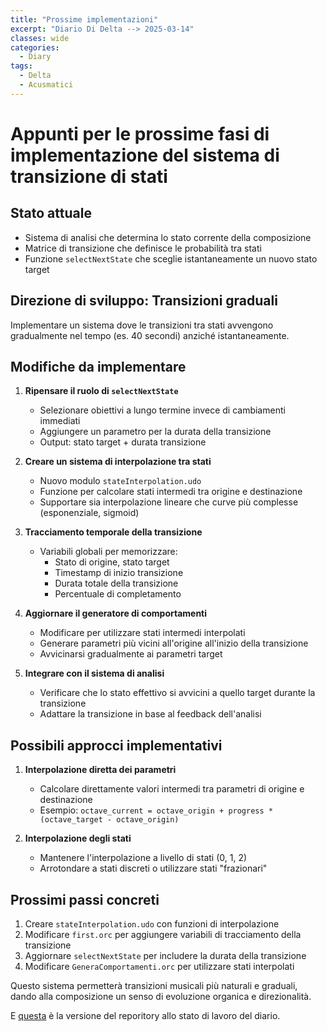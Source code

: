 ```yaml
---
title: "Prossime implementazioni"
excerpt: "Diario Di Delta --> 2025-03-14"
classes: wide
categories:
  - Diary
tags:
  - Delta
  - Acusmatici
---
```


# Appunti per le prossime fasi di implementazione del sistema di transizione di stati

## Stato attuale
- Sistema di analisi che determina lo stato corrente della composizione
- Matrice di transizione che definisce le probabilità tra stati
- Funzione `selectNextState` che sceglie istantaneamente un nuovo stato target

## Direzione di sviluppo: Transizioni graduali
Implementare un sistema dove le transizioni tra stati avvengono gradualmente nel tempo (es. 40 secondi) anziché istantaneamente.

## Modifiche da implementare

1. **Ripensare il ruolo di `selectNextState`**
   - Selezionare obiettivi a lungo termine invece di cambiamenti immediati
   - Aggiungere un parametro per la durata della transizione
   - Output: stato target + durata transizione

2. **Creare un sistema di interpolazione tra stati**
   - Nuovo modulo `stateInterpolation.udo`
   - Funzione per calcolare stati intermedi tra origine e destinazione
   - Supportare sia interpolazione lineare che curve più complesse (esponenziale, sigmoid)

3. **Tracciamento temporale della transizione**
   - Variabili globali per memorizzare:
     - Stato di origine, stato target
     - Timestamp di inizio transizione
     - Durata totale della transizione
     - Percentuale di completamento

4. **Aggiornare il generatore di comportamenti**
   - Modificare per utilizzare stati intermedi interpolati
   - Generare parametri più vicini all'origine all'inizio della transizione
   - Avvicinarsi gradualmente ai parametri target

5. **Integrare con il sistema di analisi**
   - Verificare che lo stato effettivo si avvicini a quello target durante la transizione
   - Adattare la transizione in base al feedback dell'analisi

## Possibili approcci implementativi

1. **Interpolazione diretta dei parametri**
   - Calcolare direttamente valori intermedi tra parametri di origine e destinazione
   - Esempio: `octave_current = octave_origin + progress * (octave_target - octave_origin)`

2. **Interpolazione degli stati**
   - Mantenere l'interpolazione a livello di stati (0, 1, 2)
   - Arrotondare a stati discreti o utilizzare stati "frazionari"

## Prossimi passi concreti

1. Creare `stateInterpolation.udo` con funzioni di interpolazione
2. Modificare `first.orc` per aggiungere variabili di tracciamento della transizione
3. Aggiornare `selectNextState` per includere la durata della transizione
4. Modificare `GeneraComportamenti.orc` per utilizzare stati interpolati

Questo sistema permetterà transizioni musicali più naturali e graduali, dando alla composizione un senso di evoluzione organica e direzionalità.


E [questa](https://github.com/DMGiulioRomano/delta/tree/26e086de7eacb53aff8bfbf748ca112b6a3411c9) è la versione del reporitory allo stato di lavoro del diario.

